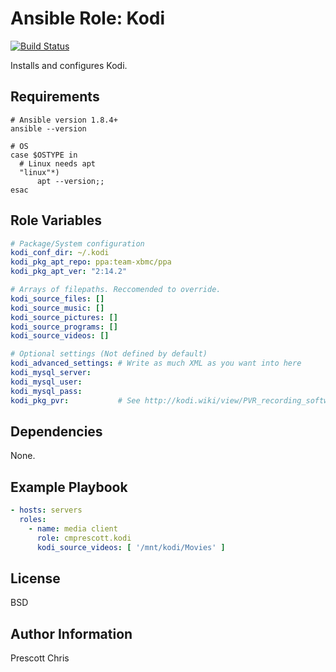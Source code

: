 Ansible Role: Kodi
=========
[![Build Status](https://travis-ci.org/cmprescott/ansible-role-kodi.svg?branch=master)](https://travis-ci.org/cmprescott/ansible-role-kodi)

Installs and configures Kodi.

Requirements
------------

```shell
# Ansible version 1.8.4+
ansible --version

# OS
case $OSTYPE in
  # Linux needs apt
  "linux"*)
      apt --version;;
esac
```

Role Variables
--------------

```yaml
# Package/System configuration
kodi_conf_dir: ~/.kodi
kodi_pkg_apt_repo: ppa:team-xbmc/ppa
kodi_pkg_apt_ver: "2:14.2"

# Arrays of filepaths. Reccomended to override.
kodi_source_files: []
kodi_source_music: []
kodi_source_pictures: []
kodi_source_programs: []
kodi_source_videos: []

# Optional settings (Not defined by default)
kodi_advanced_settings: # Write as much XML as you want into here
kodi_mysql_server:
kodi_mysql_user:
kodi_mysql_pass:
kodi_pkg_pvr:           # See http://kodi.wiki/view/PVR_recording_software
```

Dependencies
------------

None.

Example Playbook
----------------

```yaml
- hosts: servers
  roles:
    - name: media client
      role: cmprescott.kodi
      kodi_source_videos: [ '/mnt/kodi/Movies' ]
```

License
-------

BSD

Author Information
------------------

Prescott Chris
